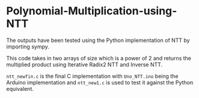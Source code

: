 # Polynomial-Multiplication-using-NTT

The outputs have been tested using the Python implementation of NTT by importing sympy.

This code takes in two arrays of size which is a power of 2 and returns the multiplied product using Iterative Radix2 NTT and Inverse NTT.

```ntt_newfin.c``` is the final C implementation with ```Uno_NTT.ino``` being the Arduino implementation and ```ntt_new1.c``` is used to test it against the Python equivalent.
